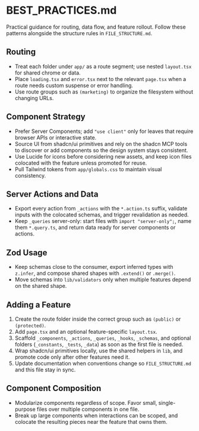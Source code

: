 # BEST_PRACTICES.md

Practical guidance for routing, data flow, and feature rollout. Follow these patterns alongside the structure rules in `FILE_STRUCTURE.md`.

## Routing

- Treat each folder under `app/` as a route segment; use nested `layout.tsx` for shared chrome or data.
- Place `loading.tsx` and `error.tsx` next to the relevant `page.tsx` when a route needs custom suspense or error handling.
- Use route groups such as `(marketing)` to organize the filesystem without changing URLs.

## Component Strategy

- Prefer Server Components; add `"use client"` only for leaves that require browser APIs or interactive state.
- Source UI from shadcn/ui primitives and rely on the shadcn MCP tools to discover or add components so the design system stays consistent.
- Use Lucide for icons before considering new assets, and keep icon files colocated with the feature unless promoted for reuse.
- Pull Tailwind tokens from `app/globals.css` to maintain visual consistency.

## Server Actions and Data

- Export every action from `_actions` with the `*.action.ts` suffix, validate inputs with the colocated schemas, and trigger revalidation as needed.
- Keep `_queries` server-only: start files with `import "server-only";`, name them `*.query.ts`, and return data ready for server components or actions.

## Zod Usage

- Keep schemas close to the consumer, export inferred types with `z.infer`, and compose shared shapes with `.extend()` or `.merge()`.
- Move schemas into `lib/validators` only when multiple features depend on the shared shape.

## Adding a Feature

1. Create the route folder inside the correct group such as `(public)` or `(protected)`.
2. Add `page.tsx` and an optional feature-specific `layout.tsx`.
3. Scaffold `_components`, `_actions`, `_queries`, `_hooks`, `_schemas`, and optional folders (`_constants`, `_tests`, `_data`) as soon as the first file is needed.
4. Wrap shadcn/ui primitives locally, use the shared helpers in `lib`, and promote code only after other features need it.
5. Update documentation when conventions change so `FILE_STRUCTURE.md` and this file stay in sync.

## Component Composition

- Modularize components regardless of scope. Favor small, single-purpose files over multiple components in one file.
- Break up large components when interactions can be scoped, and colocate the resulting pieces near the feature that owns them.
